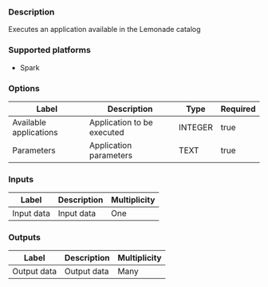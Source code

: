###  Description
Executes an application available in the Lemonade catalog

###  Supported platforms
* Spark

###  Options
| Label | Description | Type | Required |
|---|---|---|---|
| Available applications | Application to be executed | INTEGER | true |
| Parameters | Application parameters | TEXT | true |

###  Inputs
| Label | Description | Multiplicity |
|---|---|---|
| Input data | Input data | One |

###  Outputs
| Label | Description | Multiplicity |
|---|---|---|
| Output data | Output data | Many |
